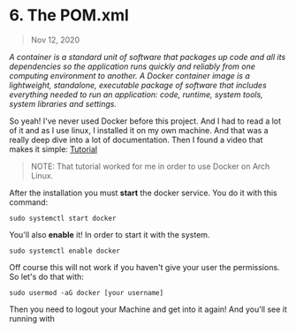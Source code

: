 # 6. The POM.xml

> Nov 12, 2020

*A container is a standard unit of software that packages up code and all its dependencies so the application runs quickly and reliably from one computing environment to another. A Docker container image is a lightweight, standalone, executable package of software that includes everything needed to run an application: code, runtime, system tools, system libraries and settings.*

So yeah! I've never used Docker before this project. And I had to read a lot of it and as I use linux, I installed it on my own machine. And that was a really deep dive into a lot of documentation. Then I found a video that makes it simple: [Tutorial](https://www.youtube.com/watch?v=MbenLNMMl-4&t=574s)

> NOTE: That tutorial worked for me in order to use Docker on Arch Linux.

After the installation you must **start** the docker service. You do it with this command:

```shell
sudo systemctl start docker
``` 

You'll also **enable** it! In order to start it with the system.

```shell
sudo systemctl enable docker
``` 

Off course this will not work if you haven't give your user the permissions. So let's do that with:

```shell
sudo usermod -aG docker [your username]
``` 

Then you need to logout your Machine and get into it again! And you'll see it running with  
